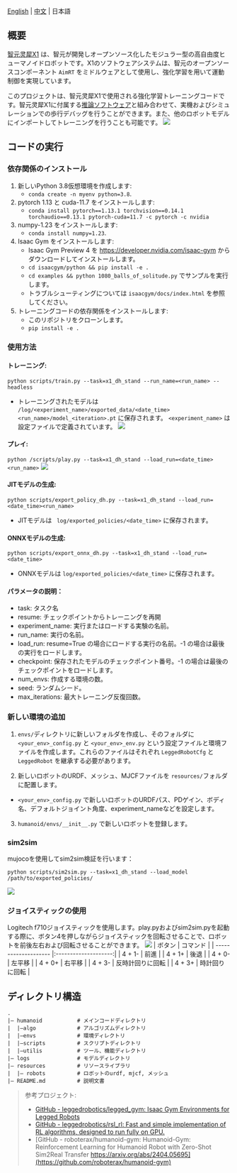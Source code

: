 [English](README.md) | [中文](README.zh_CN.md) | 日本語
## 概要
[智元灵犀X1](https://www.zhiyuan-robot.com/qzproduct/169.html) は、智元が開発しオープンソース化したモジュラー型の高自由度ヒューマノイドロボットです。X1のソフトウェアシステムは、智元のオープンソースコンポーネント `AimRT` をミドルウェアとして使用し、強化学習を用いて運動制御を実現しています。

このプロジェクトは、智元灵犀X1で使用される強化学習トレーニングコードです。智元灵犀X1に付属する[推論ソフトウェア](https://aimrt.org/)と組み合わせて、実機およびシミュレーションでの歩行デバッグを行うことができます。また、他のロボットモデルにインポートしてトレーニングを行うことも可能です。
![](doc/id.jpg)

## コードの実行

### 依存関係のインストール
1. 新しいPython 3.8仮想環境を作成します:
   - `conda create -n myenv python=3.8`.
2. pytorch 1.13 と cuda-11.7 をインストールします:
   - `conda install pytorch==1.13.1 torchvision==0.14.1 torchaudio==0.13.1 pytorch-cuda=11.7 -c pytorch -c nvidia`
3. numpy-1.23 をインストールします:
   - `conda install numpy=1.23`.
4. Isaac Gym をインストールします:
   - Isaac Gym Preview 4 を https://developer.nvidia.com/isaac-gym からダウンロードしてインストールします。
   - `cd isaacgym/python && pip install -e .`
   - `cd examples && python 1080_balls_of_solitude.py` でサンプルを実行します。
   - トラブルシューティングについては `isaacgym/docs/index.html` を参照してください。
6. トレーニングコードの依存関係をインストールします:
   - このリポジトリをクローンします。
   - `pip install -e .`

### 使用方法
#### トレーニング:
```python scripts/train.py --task=x1_dh_stand --run_name=<run_name> --headless```
- トレーニングされたモデルは `/log/<experiment_name>/exported_data/<date_time><run_name>/model_<iteration>.pt` に保存されます。 `<experiment_name>` は設定ファイルで定義されています。
![](doc/train.gif)

#### プレイ:
```python /scripts/play.py --task=x1_dh_stand --load_run=<date_time><run_name>```
![](doc/play.gif)

#### JITモデルの生成:
``` python scripts/export_policy_dh.py --task=x1_dh_stand --load_run=<date_time><run_name>  ```
- JITモデルは ``` log/exported_policies/<date_time>``` に保存されます。

#### ONNXモデルの生成:
``` python scripts/export_onnx_dh.py --task=x1_dh_stand --load_run=<date_time>  ```
- ONNXモデルは ```log/exported_policies/<date_time>``` に保存されます。

#### パラメータの説明：
- task: タスク名
- resume: チェックポイントからトレーニングを再開
- experiment_name: 実行またはロードする実験の名前。
- run_name: 実行の名前。
- load_run: resume=True の場合にロードする実行の名前。-1 の場合は最後の実行をロードします。
- checkpoint: 保存されたモデルのチェックポイント番号。-1 の場合は最後のチェックポイントをロードします。
- num_envs: 作成する環境の数。
- seed: ランダムシード。
- max_iterations: 最大トレーニング反復回数。

### 新しい環境の追加
1. `envs/`ディレクトリに新しいフォルダを作成し、そのフォルダに `<your_env>_config.py` と `<your_env>_env.py` という設定ファイルと環境ファイルを作成します。これらのファイルはそれぞれ `LeggedRobotCfg` と `LeggedRobot` を継承する必要があります。

2. 新しいロボットのURDF、メッシュ、MJCFファイルを `resources/`フォルダに配置します。
- `<your_env>_config.py` で新しいロボットのURDFパス、PDゲイン、ボディ名、デフォルトジョイント角度、experiment_nameなどを設定します。

3. `humanoid/envs/__init__.py` で新しいロボットを登録します。

### sim2sim
mujocoを使用してsim2sim検証を行います：
  ```
  python scripts/sim2sim.py --task=x1_dh_stand --load_model /path/to/exported_policies/
  ```
![](doc/mujoco.gif)

### ジョイスティックの使用
Logitech f710ジョイスティックを使用します。play.pyおよびsim2sim.pyを起動する際に、ボタン4を押しながらジョイスティックを回転させることで、ロボットを前後左右および回転させることができます。
![](doc/joy_map.jpg)
|         ボタン          |         コマンド         |
| -------------------- |:--------------------:|
|         4 + 1-       |         前進          |
|         4 + 1+       |         後退          |
|         4 + 0-       |        左平移         |
|         4 + 0+       |        右平移         |
|         4 + 3-       |       反時計回りに回転       |
|         4 + 3+       |       時計回りに回転       |


## ディレクトリ構造
```
.
|— humanoid           # メインコードディレクトリ
|  |—algo             # アルゴリズムディレクトリ
|  |—envs             # 環境ディレクトリ
|  |—scripts          # スクリプトディレクトリ
|  |—utilis           # ツール、機能ディレクトリ
|— logs               # モデルディレクトリ
|— resources          # リソースライブラリ
|  |— robots          # ロボットのurdf, mjcf, メッシュ
|— README.md          # 説明文書
```



> 参考プロジェクト:
>
> * [GitHub - leggedrobotics/legged_gym: Isaac Gym Environments for Legged Robots](https://github.com/leggedrobotics/legged_gym)
> * [GitHub - leggedrobotics/rsl_rl: Fast and simple implementation of RL algorithms, designed to run fully on GPU.](https://github.com/leggedrobotics/rsl_rl)
> * [GitHub - roboterax/humanoid-gym: Humanoid-Gym: Reinforcement Learning for Humanoid Robot with Zero-Shot Sim2Real Transfer https://arxiv.org/abs/2404.05695](https://github.com/roboterax/humanoid-gym)



